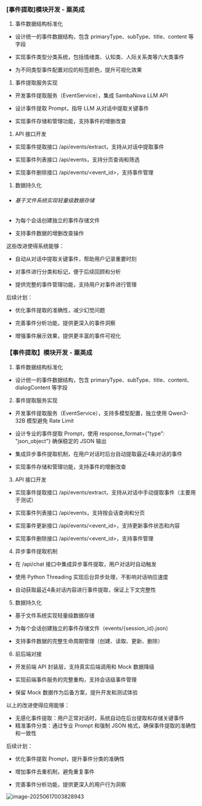 ### [事件提取]模块开发 - 粟英成

1. 事件数据结构标准化

- 设计统一的事件数据结构，包含 primaryType、subType、title、content 等字段

- 实现事件类型分类系统，包括情绪类、认知类、人际关系类等六大类事件

- 为不同类型事件配置对应的标签颜色，提升可视化效果

1. 事件提取服务实现

- 开发事件提取服务（EventService），集成 SambaNova LLM API

- 设计事件提取 Prompt，指导 LLM 从对话中提取关键事件

- 实现事件存储和管理功能，支持事件的增删改查

1. API 接口开发

- 实现事件提取接口 /api/events/extract，支持从对话中提取事件

- 实现事件列表接口 /api/events，支持分页查询和筛选

- 实现事件删除接口 /api/events/<event_id>，支持事件管理

1. 数据持久化

- ###### 基于文件系统实现轻量级数据存储

- 为每个会话创建独立的事件存储文件

- 支持事件数据的增删改查操作

这些改进使得系统能够：

- 自动从对话中提取关键事件，帮助用户记录重要时刻

- 对事件进行分类和标记，便于后续回顾和分析

- 提供完整的事件管理功能，支持用户对事件进行管理

后续计划：

- 优化事件提取的准确性，减少幻觉问题

- 完善事件分析功能，提供更深入的事件洞察

- 增强事件展示效果，提供更丰富的事件可视化



### 【事件提取】模块开发 - 粟英成

1. 事件数据结构标准化

- 设计统一的事件数据结构，包含 primaryType、subType、title、content、dialogContent 等字段

2. 事件提取服务实现

- 开发事件提取服务（EventService），支持多模型配置，独立使用 Qwen3-32B 模型避免 Rate Limit

- 设计专业的事件提取 Prompt，使用 response_format={"type": "json_object"} 确保稳定的 JSON 输出

- 集成异步事件提取机制，在用户对话时后台自动提取最近4条对话的事件

- 实现事件存储和管理功能，支持事件的增删改查

3. API 接口开发

- 实现事件提取接口 /api/events/extract，支持从对话中手动提取事件（主要用于测试）

- 实现事件列表接口 /api/events，支持按会话查询和分页

- 实现事件更新接口 /api/events/<event_id>，支持更新事件状态和内容

- 实现事件删除接口 /api/events/<event_id>，支持事件管理

4. 异步事件提取机制

- 在 /api/chat 接口中集成异步事件提取，用户对话时自动触发

- 使用 Python Threading 实现后台异步处理，不影响对话响应速度

- 自动获取最近4条对话内容进行事件提取，保证上下文完整性

5. 数据持久化

- 基于文件系统实现轻量级数据存储

- 为每个会话创建独立的事件存储文件（events/{session_id}.json）

- 支持事件数据的完整生命周期管理（创建、读取、更新、删除）

6. 前后端对接

- 开发前端 API 封装层，支持真实后端调用和 Mock 数据降级

- 实现前端事件服务的完整重构，支持会话级事件管理

- 保留 Mock 数据作为后备方案，提升开发和测试体验

以上的改进使得应用能够：

- 无感化事件提取：用户正常对话时，系统自动在后台提取和存储关键事件
- 精准事件分类：通过专业 Prompt 和强制 JSON 格式，确保事件提取的准确性和一致性


后续计划：

- 优化事件提取 Prompt，提升事件分类的准确性

- 增加事件去重机制，避免重复事件

- 完善事件分析功能，提供更深入的用户行为洞察

![image-20250617003828943](./assets/image-20250617003828943.png)

